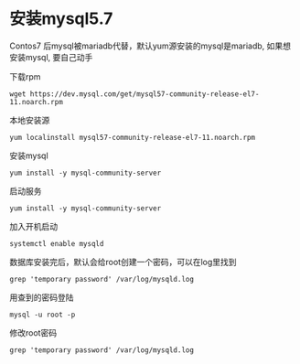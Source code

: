 # 安装mysql5.7

Contos7 后mysql被mariadb代替，默认yum源安装的mysql是mariadb, 如果想安装mysql, 要自己动手

下载rpm

```shell
wget https://dev.mysql.com/get/mysql57-community-release-el7-11.noarch.rpm
```

本地安装源

```
yum localinstall mysql57-community-release-el7-11.noarch.rpm
```

安装mysql
```
yum install -y mysql-community-server
```

启动服务
```
yum install -y mysql-community-server
```

加入开机启动
```
systemctl enable mysqld

```

数据库安装完后，默认会给root创建一个密码，可以在log里找到
```
grep 'temporary password' /var/log/mysqld.log
```

用查到的密码登陆
```
mysql -u root -p
```

修改root密码
```
grep 'temporary password' /var/log/mysqld.log
```